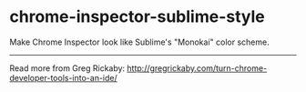 chrome-inspector-sublime-style
==============================

Make Chrome Inspector look like Sublime's "Monokai" color scheme.

------------------------------------
Read more from Greg Rickaby: http://gregrickaby.com/turn-chrome-developer-tools-into-an-ide/
